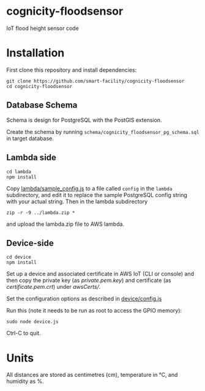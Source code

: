 # cognicity-floodsensor
IoT flood height sensor code

# Installation
First clone this repository and install dependencies:
```shell
git clone https://github.com/smart-facility/cognicity-floodsensor
cd cognicity-floodsensor
```

## Database Schema
Schema is design for PostgreSQL with the PostGIS extension.

Create the schema by running `schema/cognicity_floodsensor_pg_schema.sql` in target database.

## Lambda side
```shell
cd lambda
npm install
```
Copy [lambda/sample_config.js](lambda/sample_config.js) to a file called `config` in the `lambda` subdirectory, and edit it to replace the sample PostgreSQL config string with your actual string.
Then in the lambda subdirectory
```shell
zip -r -9 ../lambda.zip *
```
and upload the lambda.zip file to AWS lambda.

## Device-side
```shell
cd device
npm install
```

Set up a device and associated certificate in AWS IoT (CLI or console) and then copy the private key (as *private.pem.key*) and certificate (as *certificate.pem.crt*) under *awsCerts/*.

Set the configuration options as described in [device/config.js](device/config.js)

Run this (note it needs to be run as root to access the GPIO memory):
```shell
sudo node device.js
```
Ctrl-C to quit.

# Units
All distances are stored as centimetres (cm), temperature in °C, and humidity as %.
